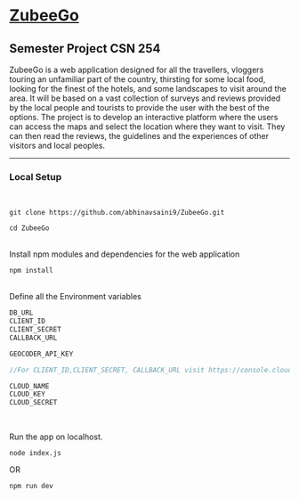 # [ZubeeGo](https://zubeego.herokuapp.com/)

## Semester Project CSN 254

ZubeeGo is a web application designed for all the travellers, vloggers touring an unfamiliar part
of the country, thirsting for some local food, looking for the finest of the hotels, and some
landscapes to visit around the area. It will be based on a vast collection of surveys and reviews
provided by the local people and tourists to provide the user with the best of the options. The
project is to develop an interactive platform where the users can access the maps and select the
location where they want to visit. They can then read the reviews, the guidelines and the
experiences of other visitors and local peoples.

<hr></hr>

### Local Setup
<br>

```
git clone https://github.com/abhinavsaini9/ZubeeGo.git

cd ZubeeGo
```
<br/>
Install npm modules and dependencies for the web application 

`npm install `

<br/>
Define all the Environment variables <br/>

```js
DB_URL
CLIENT_ID
CLIENT_SECRET 
CALLBACK_URL

GEOCODER_API_KEY 

//For CLIENT_ID,CLIENT_SECRET, CALLBACK_URL visit https://console.cloud.google.com/ and setup OAuth Client.

CLOUD_NAME
CLOUD_KEY 
CLOUD_SECRET
```

<br/>

Run the app on localhost.

`node index.js `

OR

`npm run dev`







